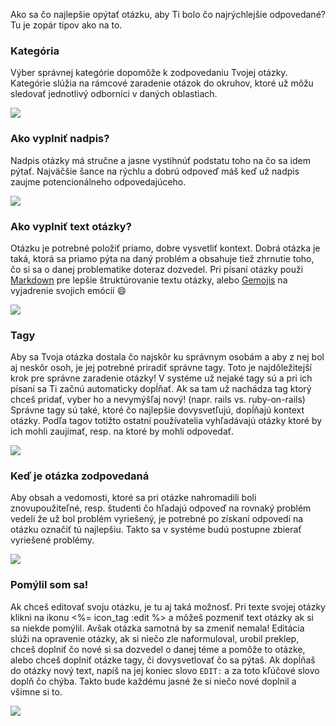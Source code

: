Ako sa čo najlepšie opýtať otázku, aby Ti bolo čo najrýchlejšie odpovedané? Tu je zopár tipov ako na to.

### Kategória

Výber správnej kategórie dopomôže k zodpovedaniu Tvojej otázky. Kategórie slúžia na rámcové zaradenie otázok do okruhov, ktoré už môžu sledovať jednotlivý odborníci v daných oblastiach.

<div class="well">
  <img class="img-responsive" src="<%= asset_path('screenshots/question-category.png') %>" />
</div>

### Ako vyplniť nadpis?

Nadpis otázky má stručne a jasne vystihnúť podstatu toho na čo sa idem pýtať. Najväčšie šance na rýchlu a dobrú odpoveď máš keď už nadpis zaujme potencionálneho odpovedajúceho.

<div class="well">
  <img class="img-responsive" src="<%= asset_path('screenshots/question-title.png') %>" />
</div>

### Ako vyplniť text otázky?

Otázku je potrebné položiť priamo, dobre vysvetliť kontext. Dobrá otázka je taká, ktorá sa priamo pýta na daný problém a obsahuje tiež zhrnutie toho, čo si sa o danej problematike doteraz dozvedel. Pri písaní otázky použi [Markdown](<%= help_path + "#markdown" %>) pre lepšie štruktúrovanie textu otázky, alebo [Gemojis](<%= help_path + "#markdown" %>) na vyjadrenie svojich emócií :smile:

<div class="well">
  <img class="img-responsive" src="<%= asset_path('screenshots/question-text.png') %>" />
</div>

### Tagy

Aby sa Tvoja otázka dostala čo najskôr ku správnym osobám a aby z nej bol aj neskôr osoh, je jej potrebné priradiť správne tagy. Toto je najdôležitejší krok pre správne zaradenie otázky! V systéme už nejaké tagy sú a pri ich písaní sa Ti začnú automaticky dopĺňať. Ak sa tam už nachádza tag ktorý chceš pridať, vyber ho a nevymýšľaj nový! (napr. rails vs. ruby-on-rails)
Správne tagy sú také, ktoré čo najlepšie dovysvetľujú, dopĺňajú kontext otázky. Podľa tagov totižto ostatní používatelia vyhľadávajú otázky ktoré by ich mohli zaujímať, resp. na ktoré by mohli odpovedať.

<div class="well">
  <img class="img-responsive" src="<%= asset_path('screenshots/question-tags.png') %>" />
</div>

### Keď je otázka zodpovedaná

Aby obsah a vedomosti, ktoré sa pri otázke nahromadili boli znovupoužiteľné, resp. študenti čo hľadajú odpoveď na rovnaký problém vedeli že už bol problém vyriešený, je potrebné po získaní odpovedí na otázku označiť tú najlepšiu. Takto sa v systéme budú postupne zbierať vyriešené problémy.

<div class="well">
 <img class="img-responsive" src="<%= asset_path('screenshots/answer-best.png') %>" />
</div>

### Pomýlil som sa!

Ak chceš editovať svoju otázku, je tu aj taká možnosť. Pri texte svojej otázky klikni na ikonu <%= icon_tag :edit %> a môžeš pozmeniť text otázky ak si sa niekde pomýlil. Avšak otázka samotná by sa zmeniť nemala! Editácia slúži na opravenie otázky, ak si niečo zle naformuloval, urobil preklep, chceš doplniť čo nové si sa dozvedel o danej téme a pomôže to otázke, alebo chceš doplniť otázke tagy, či dovysvetlovať čo sa pýtaš.
Ak dopĺňaš do otázky nový text, napíš na jej koniec slovo `EDIT:` a za toto kľúčové slovo doplň čo chýba. Takto bude každému jasné že si niečo nové doplnil a všimne si to.

<div class="well">
  <img class="img-responsive" src="<%= asset_path('screenshots/question-edit.png') %>" />
</div>
